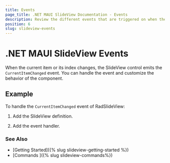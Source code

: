 ```yaml
---
title: Events 
page_title: .NET MAUI SlideView Documentation - Events
description: Review the different events that are triggered on when the current item is changed.
position: 6
slug: slideview-events
---
```


# .NET MAUI SlideView Events 

When the current item or its index changes, the SlideView control emits the `CurrentItemChanged` event. You can handle the event and customize the behavior of the component.

## Example

To handle the `CurrentItemChanged` event of RadSlideView:

1. Add the SlideView definition.

<snippet id='slideview-events' />

2. Add the event handler.

<snippet id='slideview-events-current-item-changed-event' />

### See Also

- [Getting Started]({% slug slideview-getting-started %})
- [Commands ]({% slug slideview-commands%})




